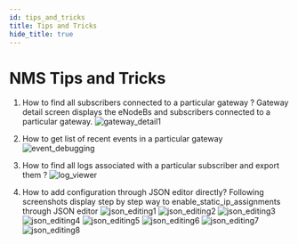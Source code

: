 ```yaml
---
id: tips_and_tricks
title: Tips and Tricks
hide_title: true
---
```

# NMS Tips and Tricks

1. How to find all subscribers connected to a particular gateway ?
Gateway detail screen displays the eNodeBs and subscribers connected to a particular gateway.
![gateway_detail1](/assets/nms/userguide/gateway_detail1.png)

2. How to get list of recent events in a particular gateway
![event_debugging](/assets/nms/userguide/event_debugging.png)

3. How to find all logs associated with a particular subscriber and export them ?
![log_viewer](/assets/nms/userguide/log_viewer_out.gif)

4. How to add configuration through JSON editor directly?
Following screenshots display step by step way to enable_static_ip_assignments through
JSON editor
![json_editing1](/assets/nms/userguide/json_editing1.png)
![json_editing2](/assets/nms/userguide/json_editing2.png)
![json_editing3](/assets/nms/userguide/json_editing3.png)
![json_editing4](/assets/nms/userguide/json_editing4.png)
![json_editing5](/assets/nms/userguide/json_editing5.png)
![json_editing6](/assets/nms/userguide/json_editing6.png)
![json_editing7](/assets/nms/userguide/json_editing7.png)
![json_editing8](/assets/nms/userguide/json_editing8.png)
